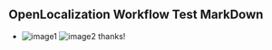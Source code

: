 ## OpenLocalization Workflow Test MarkDown
* ![image1](.\cf6ed3eb-d7ae-471c-95ee-129c475e45d4.PNG)   ![image2](.\ed59ce95-940d-44ca-a230-e486033cfa52.png) 
thanks!